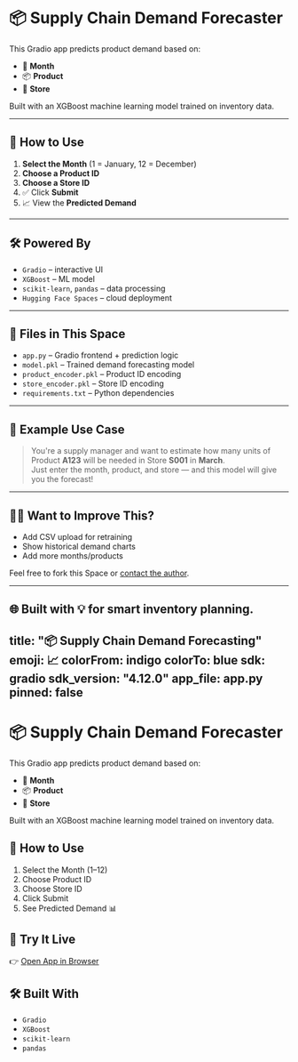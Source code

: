 # 📦 Supply Chain Demand Forecaster

This Gradio app predicts product demand based on:

- 📅 **Month**
- 📦 **Product**
- 🏬 **Store**

Built with an XGBoost machine learning model trained on inventory data.

---

## 🚀 How to Use

1. **Select the Month** (1 = January, 12 = December)
2. **Choose a Product ID**
3. **Choose a Store ID**
4. ✅ Click **Submit**
5. 📈 View the **Predicted Demand**

---

## 🛠️ Powered By

- `Gradio` – interactive UI
- `XGBoost` – ML model
- `scikit-learn`, `pandas` – data processing
- `Hugging Face Spaces` – cloud deployment

---

## 📁 Files in This Space

- `app.py` – Gradio frontend + prediction logic
- `model.pkl` – Trained demand forecasting model
- `product_encoder.pkl` – Product ID encoding
- `store_encoder.pkl` – Store ID encoding
- `requirements.txt` – Python dependencies

---

## 🧠 Example Use Case

> You're a supply manager and want to estimate how many units of Product **A123** will be needed in Store **S001** in **March**.  
> Just enter the month, product, and store — and this model will give you the forecast!

---

## 🙋‍♂️ Want to Improve This?

- Add CSV upload for retraining
- Show historical demand charts
- Add more months/products

Feel free to fork this Space or [contact the author](mailto:ah770643@gmail.com).

---
🌐 Built with 💡 for smart inventory planning.
---
title: "📦 Supply Chain Demand Forecasting"
emoji: 📈
colorFrom: indigo
colorTo: blue
sdk: gradio
sdk_version: "4.12.0"
app_file: app.py
pinned: false
---

# 📦 Supply Chain Demand Forecaster

This Gradio app predicts product demand based on:

- 📅 **Month**
- 📦 **Product**
- 🏬 **Store**

Built with an XGBoost machine learning model trained on inventory data.

## 🚀 How to Use

1. Select the Month (1–12)
2. Choose Product ID
3. Choose Store ID
4. Click Submit
5. See Predicted Demand 📊

## 🔗 Try It Live

👉 [Open App in Browser](https://huggingface.co/spaces/Ahmedhassan54/Demand-Forecasting)

## 🛠️ Built With

- `Gradio`
- `XGBoost`
- `scikit-learn`
- `pandas`
